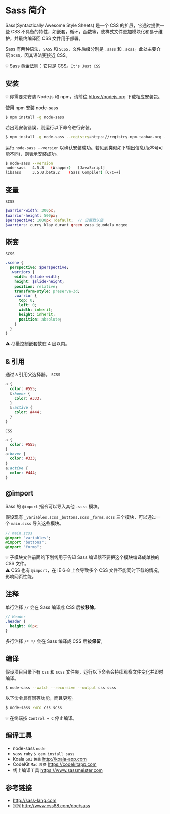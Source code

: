 # Sass 简介

Sass(Syntactically Awesome Style Sheets) 是一个 CSS 的扩展，它通过提供一些 CSS 不具备的特性，如嵌套，循环，函数等，使样式文件更加模块化和易于维护，并最终编译回 CSS 文件用于部署。

Sass 有两种语法，`SASS` 和 `SCSS`，文件后缀分别是 `.sass` 和 `.scss`。此处主要介绍 `SCSS`，因其语法更接近 CSS。

💡 Sass 黄金法则：它只是 CSS。`It's Just CSS`

## 安装
💡 你需要先安装 Node.js 和 npm，请前往 https://nodejs.org 下载相应安装包。

使用 npm 安装 node-sass
```bash
$ npm install -g node-sass
```
若出现安装错误，则运行以下命令进行安装。
```bash
$ npm install -g node-sass --registry=https://registry.npm.taobao.org --disturl=https://npm.taobao.org/dist --sass-binary-site=http://npm.taobao.org/mirrors/node-sass
```
运行 `node-sass --version` 以确认安装成功。若见到类似如下输出信息(版本号可能不同)，则表示安装成功。
```bash
$ node-sass --version
node-sass	4.5.3	(Wrapper)	[JavaScript]
libsass  	3.5.0.beta.2	(Sass Compiler)	[C/C++]
```

## 变量
`SCSS`
```sass
$warrior-width: 300px;
$warrior-height: 500px;
$perspective: 1000px !default;  // 设置默认值
$warriors: curry klay durant green zaza iguodala mcgee
```

## 嵌套
`SCSS`
```sass
.scene {
  perspective: $perspective;
  .warriors {
    width: $slide-width;
    height: $slide-height;
    position: relative;
    transform-style: preserve-3d;
    .warrior {
      top: 0;
      left: 0;
      width: inherit;
      height: inherit;
      position: absolute;
    }
  }
}
```
⚠️ 尽量控制嵌套数在 4 层以内。

## & 引用
通过 `&` 引用父选择器。
`SCSS`
```sass
a {
  color: #555;
  &:hover {
    color: #333;
  }
  &:active {
    color: #444;
  }
}
```
`CSS`
```css
a {
  color: #555;
}
a:hover {
  color: #333;
}
a:active {
  color: #444;
}
```

## @import
Sass 的 `@import` 指令可以导入其他 `.scss` 模块。

假设现有 `_variables.scss` `_buttons.scss` `_forms.scss` 三个模块，可以通过一个 `main.scss` 导入这些模块。
```sass
// main.scss
@import "variables";
@import "buttons";
@import "forms";
```
💡 子模块文件前面的下划线用于告知 Sass 编译器不要把这个模块编译成单独的 CSS 文件。  
⚠️ CSS 也有 `@import`，在 IE 6-8 上会导致多个 CSS 文件不能同时下载的情况，影响网页性能。

## 注释
单行注释 `//` 会在 Sass 编译成 CSS 后被**移除**。
```scss
// Header
.header {
  height: 60px;
}
```

多行注释 `/* */` 会在 Sass 编译成 CSS 后被**保留**。


## 编译
假设项目目录下有 `css` 和 `scss` 文件夹，运行以下命令会持续观察文件变化并即时编译。
```bash
$ node-sass --watch --recursive --output css scss
```
以下命令具有同等功能，而且更短。
```bash
$ node-sass -wro css scss
```
💡 在终端按 `Control + C` 停止编译。

## 编译工具
* node-sass `node`
* sass `ruby` `$ gem install sass`
* Koala `GUI` `免费` http://koala-app.com
* CodeKit `Mac` `收费` https://codekitapp.com
* 线上编译工具 https://www.sassmeister.com

## 参考链接
* http://sass-lang.com
* 🇨🇳 http://www.css88.com/doc/sass

